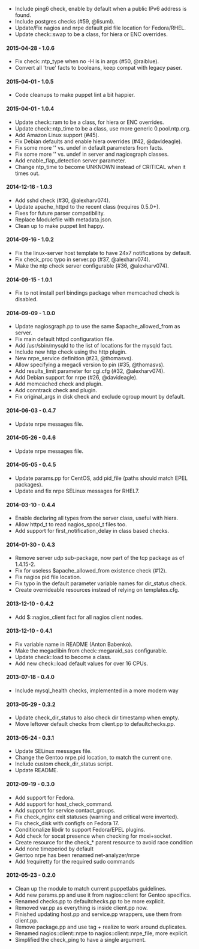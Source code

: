 * Include ping6 check, enable by default when a public IPv6 address is found.
* Include postgres checks (#59, @lisuml).
* Update/Fix nagios and nrpe default pid file location for Fedora/RHEL.
* Update check::swap to be a class, for hiera or ENC overrides.

#### 2015-04-28 - 1.0.6
* Fix check::ntp_type when no -H is in args (#50, @raiblue).
* Convert all 'true' facts to booleans, keep compat with legacy paser.

#### 2015-04-01 - 1.0.5
* Code cleanups to make puppet lint a bit happier.

#### 2015-04-01 - 1.0.4
* Update check::ram to be a class, for hiera or ENC overrides.
* Update check::ntp_time to be a class, use more generic 0.pool.ntp.org.
* Add Amazon Linux support (#45).
* Fix Debian defaults and enable hiera overrides (#42, @davideagle).
* Fix some more '' vs. undef in default parameters from facts.
* Fix some more '' vs. undef in server and nagiosgraph classes.
* Add enable_flap_detection server parameter.
* Change ntp_time to become UNKNOWN instead of CRITICAL when it times out.

#### 2014-12-16 - 1.0.3
* Add sshd check (#30, @alexharv074).
* Update apache_httpd to the recent class (requires 0.5.0+).
* Fixes for future parser compatibility.
* Replace Modulefile with metadata.json.
* Clean up to make puppet lint happy.

#### 2014-09-16 - 1.0.2
* Fix the linux-server host template to have 24x7 notifications by default.
* Fix check_proc typo in server.pp (#37, @alexharv074).
* Make the ntp check server configurable (#36, @alexharv074).

#### 2014-09-15 - 1.0.1
* Fix to not install perl bindings package when memcached check is disabled.

#### 2014-09-09 - 1.0.0
* Update nagiosgraph.pp to use the same $apache_allowed_from as server.
* Fix main default httpd configuration file.
* Add /usr/sbin/mysqld to the list of locations for the mysqld fact.
* Include new http check using the http plugin.
* New nrpe_service definition (#23, @thomasvs).
* Allow specifying a megacli version to pin (#35, @thomasvs).
* Add results_limit parameter for cgi.cfg (#32, @alexharv074).
* Add Debian support for nrpe (#26, @davideagle).
* Add memcached check and plugin.
* Add conntrack check and plugin.
* Fix original_args in disk check and exclude cgroup mount by default.

#### 2014-06-03 - 0.4.7
* Update nrpe messages file.

#### 2014-05-26 - 0.4.6
* Update nrpe messages file.

#### 2014-05-05 - 0.4.5
* Update params.pp for CentOS, add pid_file (paths should match EPEL packages).
* Update and fix nrpe SELinux messages for RHEL7.

#### 2014-03-10 - 0.4.4
* Enable declaring all types from the server class, useful with hiera.
* Allow httpd_t to read nagios_spool_t files too.
* Add support for first_notification_delay in class based checks.

#### 2014-01-30 - 0.4.3
* Remove server udp sub-package, now part of the tcp package as of 1.4.15-2.
* Fix for useless $apache_allowed_from existence check (#12).
* Fix nagios pid file location.
* Fix typo in the default parameter variable names for dir_status check.
* Create overrideable resources instead of relying on templates.cfg.

#### 2013-12-10 - 0.4.2
* Add $::nagios_client fact for all nagios client nodes.

#### 2013-12-10 - 0.4.1
* Fix variable name in README (Anton Babenko).
* Make the megaclibin from check::megaraid_sas configurable.
* Update check::load to become a class.
* Add new check::load default values for over 16 CPUs.

#### 2013-07-18 - 0.4.0
* Include mysql_health checks, implemented in a more modern way

#### 2013-05-29 - 0.3.2
* Update check_dir_status to also check dir timestamp when empty.
* Move leftover default checks from client.pp to defaultchecks.pp.

#### 2013-05-24 - 0.3.1
* Update SELinux messages file.
* Change the Gentoo nrpe.pid location, to match the current one.
* Include custom check_dir_status script.
* Update README.

#### 2012-09-19 - 0.3.0
* Add support for Fedora.
* Add support for host_check_command.
* Add support for service contact_groups.
* Fix check_nginx exit statuses (warning and critical were inverted).
* Fix check_disk with configfs on Fedora 17.
* Conditionalize libdir to support Fedora/EPEL plugins.
* Add check for socat presence when checking for moxi+socket.
* Create resource for the check_* parent resource to avoid race condition
* Add none timeperiod by default
* Gentoo nrpe has been renamed net-analyzer/nrpe
* Add !requiretty for the required sudo commands

#### 2012-05-23 - 0.2.0
* Clean up the module to match current puppetlabs guidelines.
* Add new params.pp and use it from nagios::client for Gentoo specifics.
* Renamed checks.pp to defaultchecks.pp to be more explicit.
* Removed var.pp as everything is inside client.pp now.
* Finished updating host.pp and service.pp wrappers, use them from client.pp.
* Remove package.pp and use tag + realize to work around duplicates.
* Renamed nagios::client::nrpe to nagios::client::nrpe_file, more explicit.
* Simplified the check_ping to have a single argument.

